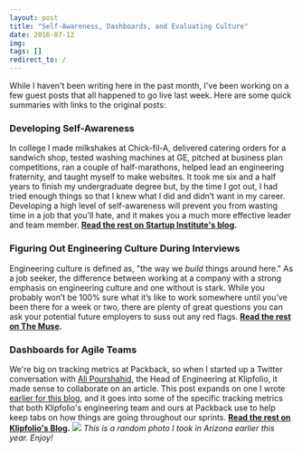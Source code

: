 ```yaml
---
layout: post
title: "Self-Awareness, Dashboards, and Evaluating Culture"
date: 2016-07-12
img: 
tags: []
redirect_to: /
---
```

While I haven't been writing here in the past month, I've been working on a few guest posts that all happened to go live last week. Here are some quick summaries with links to the original posts:

### Developing Self-Awareness

In college I made milkshakes at Chick-fil-A, delivered catering orders for a sandwich shop, tested washing machines at GE, pitched at business plan competitions, ran a couple of half-marathons, helped lead an engineering fraternity, and taught myself to make websites. It took me six and a half years to finish my undergraduate degree but, by the time I got out, I had tried enough things so that I knew what I did and didn’t want in my career. Developing a high level of self-awareness will prevent you from wasting time in a job that you'll hate, and it makes you a much more effective leader and team member. **[Read the rest on Startup Institute's blog](http://blog.startupinstitute.com/2016-07-07-developing-self-awareness/).**

### Figuring Out Engineering Culture During Interviews

Engineering culture is defined as, "the way we _build_ things around here." As a job seeker, the difference between working at a company with a strong emphasis on engineering culture and one without is stark. While you probably won’t be 100% sure what it’s like to work somewhere until you’ve been there for a week or two, there are plenty of great questions you can ask your potential future employers to suss out any red flags. **[Read the rest on The Muse](https://www.themuse.com/advice/the-interview-questions-engineers-must-ask-to-figure-out-what-a-companys-cultures-really-like).**

### Dashboards for Agile Teams

We're big on tracking metrics at Packback, so when I started up a Twitter conversation with [Ali Pourshahid](https://twitter.com/ali_pourshahid), the Head of Engineering at Klipfolio, it made sense to collaborate on an article. This post expands on one I wrote [earlier for this blog](https://www.karllhughes.com/2016/sprint-tracking/), and it goes into some of the specific tracking metrics that both Klipfolio's engineering team and ours at Packback use to help keep tabs on how things are going throughout our sprints. **[Read the rest on Klipfolio's Blog](https://www.klipfolio.com/blog/how-dashboards-help-agile-software-development-teams).** ![](https://i.imgur.com/AGZW0YK.jpg) _This is a random photo I took in Arizona earlier this year. Enjoy!_
